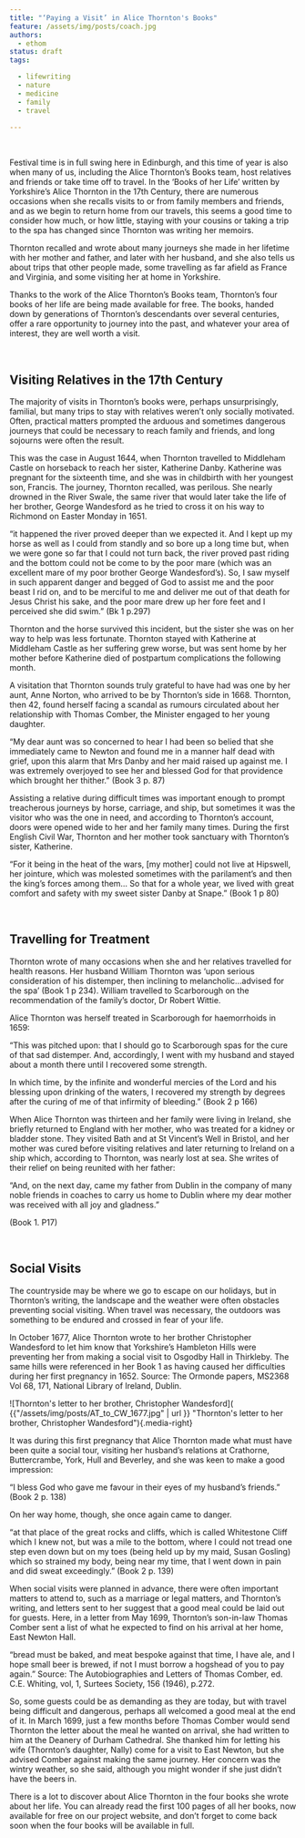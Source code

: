 ```yaml
---
title: "‘Paying a Visit’ in Alice Thornton's Books"
feature: /assets/img/posts/coach.jpg
authors:
  - ethom
status: draft
tags:

  - lifewriting
  - nature
  - medicine
  - family
  - travel
  
---
```


<p>&nbsp;</p>


 
Festival time is in full swing here in Edinburgh, and this time of year is also when many of us, including the Alice Thornton’s Books team, host relatives and friends or take time off to travel. In the ‘Books of her Life’ written by Yorkshire’s Alice Thornton in the 17th Century, there are numerous occasions when she recalls visits to or from family members and friends, and as we begin to return home from our travels, this seems a good time to consider how much, or how little, staying with your cousins or taking a trip to the spa has changed since Thornton was writing her memoirs. 

Thornton recalled and wrote about many journeys she made in her lifetime with her mother and father, and later with her husband, and she also tells us about trips that other people made, some travelling as far afield as France and Virginia, and some visiting her at home in Yorkshire.

Thanks to the work of the Alice Thornton’s Books team, Thornton’s four books of her life are being made available for free. The books, handed down by generations of Thornton’s descendants over several centuries, offer a rare opportunity to journey into the past, and whatever your area of interest, they are well worth a visit.
 
<p>&nbsp;</p>

## Visiting Relatives in the 17th Century

The majority of visits in Thornton’s books were, perhaps unsurprisingly, familial, but many trips to stay with relatives weren’t only socially motivated. Often, practical matters prompted the arduous and sometimes dangerous journeys that could be necessary to reach family and friends, and long sojourns were often the result. 

This was the case in August 1644, when Thornton travelled to Middleham Castle on horseback to reach her sister, Katherine Danby. Katherine was pregnant for the sixteenth time, and she was in childbirth with her youngest son, Francis. The journey, Thornton recalled, was perilous. She nearly drowned in the River Swale, the same river that would later take the life of her brother, George Wandesford as he tried to cross it on his way to Richmond on Easter Monday in 1651.

“it happened the river proved deeper than we expected it. And I kept up my horse as well as I could from standly and so bore up a long time but, when we were gone so far that I could not turn back, the river proved past riding and the bottom could not be come to by the poor mare (which was an excellent mare of my poor brother George Wandesford’s). So, I saw myself in such apparent danger and begged of God to assist me and the poor beast I rid on, and to be merciful to me and deliver me out of that death for Jesus Christ his sake, and the poor mare drew up her fore feet and I perceived she did swim.” 
(Bk 1 p.297)

Thornton and the horse survived this incident, but the sister she was on her way to help was less fortunate. Thornton stayed with Katherine at Middleham Castle as her suffering grew worse, but was sent home by her mother before Katherine died of postpartum complications the following month. 

A visitation that Thornton sounds truly grateful to have had was one by her aunt, Anne Norton, who arrived to be by Thornton’s side in 1668. Thornton, then 42, found herself facing a scandal as rumours circulated about her relationship with Thomas Comber, the Minister engaged to her young daughter. 

“My dear aunt was so concerned to hear I had been so belied that she immediately came to Newton and found me in a manner half dead with grief, upon this alarm that Mrs Danby and her maid raised up against me. I was extremely overjoyed to see her and blessed God for that providence which brought her thither.” 
(Book 3 p. 87)

Assisting a relative during difficult times was important enough to prompt treacherous journeys by horse, carriage, and ship, but sometimes it was the visitor who was the one in need, and according to Thornton’s account, doors were opened wide to her and her family many times. During the first English Civil War, Thornton and her mother took sanctuary with Thornton’s sister, Katherine. 

“For it being in the heat of the wars, [my mother] could not live at Hipswell, her jointure, which was molested sometimes with the parilament’s and then the king’s forces among them… So that for a whole year, we lived with great comfort and safety with my sweet sister Danby at Snape.” 
(Book 1 p 80)
 
<p>&nbsp;</p>

## Travelling for Treatment

Thornton wrote of many occasions when she and her relatives travelled for health reasons. Her husband William Thornton was ‘upon serious consideration of his distemper, then inclining to melancholic…advised for the spa’ (Book 1 p 234). William travelled to Scarborough on the recommendation of the family’s doctor, Dr Robert Wittie. 

Alice Thornton was herself treated in Scarborough for haemorrhoids in 1659:

“This was pitched upon: that I should go to Scarborough spas for the cure of that sad distemper. And, accordingly, I went with my husband and stayed about a month there until I recovered some strength. 

In which time, by the infinite and wonderful mercies of the Lord and his blessing upon drinking of the waters, I recovered my strength by degrees after the curing of me of that infirmity of bleeding.” 
(Book 2 p 166)

When Alice Thornton was thirteen and her family were living in Ireland, she briefly returned to England with her mother, who was treated for a kidney or bladder stone. They visited Bath and at St Vincent’s Well in Bristol, and her mother was cured before visiting relatives and later returning to Ireland on a ship which, according to Thornton, was nearly lost at sea. She writes of their relief on being reunited with her father:

“And, on the next day, came my father from Dublin in the company of many noble friends in coaches to carry us home to Dublin where my dear mother was received with all joy and gladness.”

(Book 1. P17)
 
<p>&nbsp;</p>

## Social Visits

The countryside may be where we go to escape on our holidays, but in Thornton’s writing, the landscape and the weather were often obstacles preventing social visiting. When travel was necessary, the outdoors was something to be endured and crossed in fear of your life. 

In October 1677, Alice Thornton wrote to her brother Christopher Wandesford to let him know that Yorkshire’s Hambleton Hills were preventing her from making a social visit to Osgodby Hall in Thirkleby. The same hills were referenced in her Book 1 as having caused her difficulties during her first pregnancy in 1652. Source: The Ormonde papers, MS2368 Vol 68, 171, National Library of Ireland, Dublin.

![Thornton's letter to her brother, Christopher Wandesford]( {{"/assets/img/posts/AT_to_CW_1677.jpg" | url }} "Thornton's letter to her brother, Christopher Wandesford"){.media-right}

It was during this first pregnancy that Alice Thornton made what must have been quite a social tour, visiting her husband’s relations at Crathorne, Buttercrambe, York, Hull and Beverley, and she was keen to make a good impression: 

“I bless God who gave me favour in their eyes of my husband’s friends.” 
(Book 2 p. 138)

On her way home, though, she once again came to danger. 

“at that place of the great rocks and cliffs, which is called Whitestone Cliff which I knew not, but was a mile to the bottom, where I could not tread one step even down but on my toes (being held up by my maid, Susan Gosling) which so strained my body, being near my time, that I went down in pain and did sweat exceedingly.” 
(Book 2 p. 139)

When social visits were planned in advance, there were often important matters to attend to, such as a marriage or legal matters, and Thornton’s writing, and letters sent to her suggest that a good meal could be laid out for guests. Here, in a letter from May 1699, Thornton’s son-in-law Thomas Comber sent a list of what he expected to find on his arrival at her home, East Newton Hall.

“bread must be baked, and meat bespoke against that time, I have ale, and I hope small beer is brewed, if not I must borrow a hogshead of you to pay again.”
Source: The Autobiographies and Letters of Thomas Comber, ed. C.E. Whiting, vol, 1, Surtees Society, 156 (1946), p.272.

So, some guests could be as demanding as they are today, but with travel being difficult and dangerous, perhaps all welcomed a good meal at the end of it. In March 1699, just a few months before Thomas Comber would send Thornton the letter about the meal he wanted on arrival, she had written to him at the Deanery of Durham Cathedral. She thanked him for letting his wife (Thornton’s daughter, Nally) come for a visit to East Newton, but she advised Comber against making the same journey. Her concern was the wintry weather, so she said, although you might wonder if she just didn’t have the beers in. 

There is a lot to discover about Alice Thornton in the four books she wrote about her life. You can already read the first 100 pages of all her books, now available for free on our project website, and don’t forget to come back soon when the four books will be available in full.   

